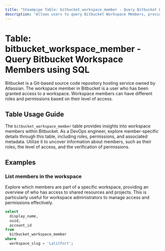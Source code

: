 ```yaml
---
title: "Steampipe Table: bitbucket_workspace_member - Query Bitbucket Workspace Members using SQL"
description: "Allows users to query Bitbucket Workspace Members, providing insights into workspace member details, roles, and permissions."
---
```


# Table: bitbucket_workspace_member - Query Bitbucket Workspace Members using SQL

Bitbucket is a Git-based source code repository hosting service owned by Atlassian. The workspace member in Bitbucket is a user who has been granted access to a workspace. Workspace members can have different roles and permissions based on their level of access.

## Table Usage Guide

The `bitbucket_workspace_member` table provides insights into workspace members within Bitbucket. As a DevOps engineer, explore member-specific details through this table, including roles, permissions, and associated metadata. Utilize it to uncover information about members, such as their roles, the level of access, and the verification of permissions.

## Examples

### List members in the workspace
Explore which members are part of a specific workspace, providing an overview of who has access to shared resources and projects. This is particularly useful for workspace administrators to manage access and permissions effectively.

```sql
select
  display_name,
  uuid,
  account_id
from
  bitbucket_workspace_member
where
  workspace_slug = 'LalitFort';
```